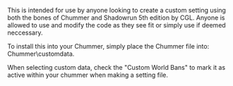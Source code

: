 This is intended for use by anyone looking to create a custom setting using both the bones of Chummer and Shadowrun 5th edition by CGL. Anyone is allowed to use and modify the code as they see fit or simply use if deemed neccessary.

To install this into your Chummer, simply place the Chummer file into: Chummer\customdata.

When selecting custom data, check the "Custom World Bans" to mark it as active within your chummer when making a setting file.
